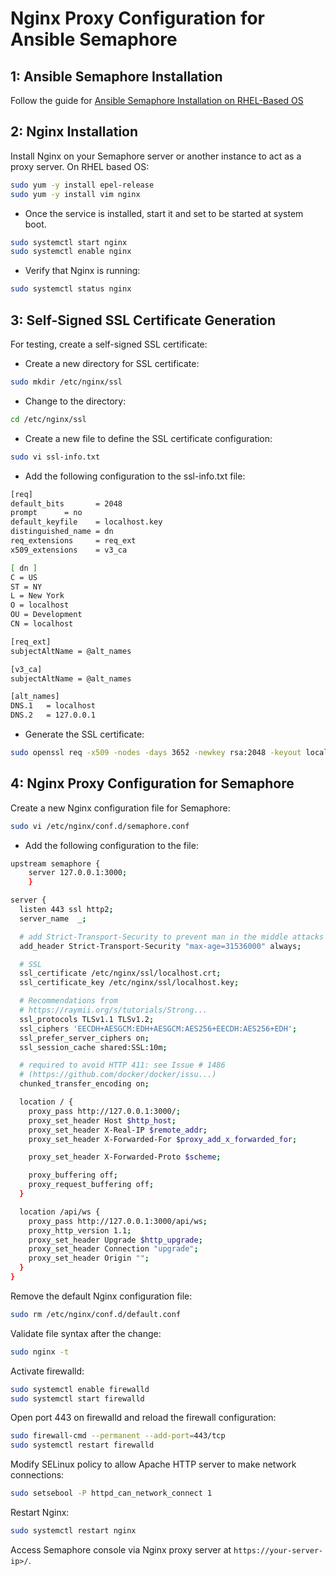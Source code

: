 # **Nginx Proxy Configuration for Ansible Semaphore**

## **1: Ansible Semaphore Installation**

Follow the guide for [Ansible Semaphore Installation on RHEL-Based OS](/Docs/Ansible-Semaphore-Guides/Ansible-Semaphore-Installation-on-RHEL-Based-OS.md)

## **2: Nginx Installation**

Install Nginx on your Semaphore server or another instance to act as a proxy server. On RHEL based OS:

```bash
sudo yum -y install epel-release
sudo yum -y install vim nginx
```
- Once the service is installed, start it and set to be started at system boot.

```bash
sudo systemctl start nginx
sudo systemctl enable nginx
```
- Verify that Nginx is running:

```bash
sudo systemctl status nginx
```
## **3: Self-Signed SSL Certificate Generation**

For testing, create a self-signed SSL certificate:

- Create a new directory for SSL certificate:

```bash
sudo mkdir /etc/nginx/ssl
```

- Change to the directory:

```bash
cd /etc/nginx/ssl
```
- Create a new file to define the SSL certificate configuration:

```bash
sudo vi ssl-info.txt
```

- Add the following configuration to the ssl-info.txt file:

```bash
[req]
default_bits       = 2048
prompt      = no
default_keyfile    = localhost.key
distinguished_name = dn
req_extensions     = req_ext
x509_extensions    = v3_ca

[ dn ]
C = US
ST = NY
L = New York
O = localhost
OU = Development
CN = localhost

[req_ext]
subjectAltName = @alt_names

[v3_ca]
subjectAltName = @alt_names

[alt_names]
DNS.1   = localhost
DNS.2   = 127.0.0.1
```

- Generate the SSL certificate:

```bash
sudo openssl req -x509 -nodes -days 3652 -newkey rsa:2048 -keyout localhost.key -out localhost.crt -config ssl-info.txt
```

## **4: Nginx Proxy Configuration for Semaphore**

Create a new Nginx configuration file for Semaphore:

```bash
sudo vi /etc/nginx/conf.d/semaphore.conf
```

- Add the following configuration to the file:

```bash
upstream semaphore {
    server 127.0.0.1:3000;
    }

server {
  listen 443 ssl http2;
  server_name  _;

  # add Strict-Transport-Security to prevent man in the middle attacks
  add_header Strict-Transport-Security "max-age=31536000" always;

  # SSL
  ssl_certificate /etc/nginx/ssl/localhost.crt;
  ssl_certificate_key /etc/nginx/ssl/localhost.key;

  # Recommendations from
  # https://raymii.org/s/tutorials/Strong...
  ssl_protocols TLSv1.1 TLSv1.2;
  ssl_ciphers 'EECDH+AESGCM:EDH+AESGCM:AES256+EECDH:AES256+EDH';
  ssl_prefer_server_ciphers on;
  ssl_session_cache shared:SSL:10m;

  # required to avoid HTTP 411: see Issue # 1486
  # (https://github.com/docker/docker/issu...)
  chunked_transfer_encoding on;

  location / {
    proxy_pass http://127.0.0.1:3000/;
    proxy_set_header Host $http_host;
    proxy_set_header X-Real-IP $remote_addr;
    proxy_set_header X-Forwarded-For $proxy_add_x_forwarded_for;

    proxy_set_header X-Forwarded-Proto $scheme;

    proxy_buffering off;
    proxy_request_buffering off;
  }

  location /api/ws {
    proxy_pass http://127.0.0.1:3000/api/ws;
    proxy_http_version 1.1;
    proxy_set_header Upgrade $http_upgrade;
    proxy_set_header Connection "upgrade";
    proxy_set_header Origin "";
  }
}
```

Remove the default Nginx configuration file:

```bash
sudo rm /etc/nginx/conf.d/default.conf
```

Validate file syntax after the change:

```bash
sudo nginx -t
```

Activate firewalld:

```bash
sudo systemctl enable firewalld
sudo systemctl start firewalld
```

Open port 443 on firewalld and reload the firewall configuration:

```bash
sudo firewall-cmd --permanent --add-port=443/tcp
sudo systemctl restart firewalld
```

Modify SELinux policy to allow Apache HTTP server to make network connections:

```bash
sudo setsebool -P httpd_can_network_connect 1
```

Restart Nginx:

```bash
sudo systemctl restart nginx
```

Access Semaphore console via Nginx proxy server at `https://your-server-ip>/`.